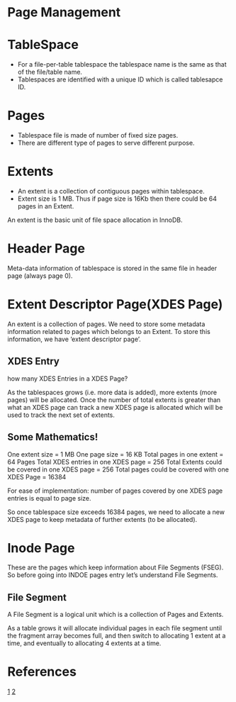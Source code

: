 # Page Management

# TableSpace
- For a file-per-table tablespace the tablespace name is the same as that of the file/table name.
- Tablespaces are identified with a unique ID which is called tablesapce ID.

# Pages
- Tablespace file is made of number of fixed size pages.
- There are different type of pages to serve different purpose.

# Extents
- An extent is a collection of contiguous pages within tablespace.
- Extent size is 1 MB. Thus if page size is 16Kb then there could be 64 pages in an Extent.

An extent is the basic unit of file space allocation in InnoDB.

# Header Page
Meta-data information of tablespace is stored in the same file in header page (always page 0).

# Extent Descriptor Page(XDES Page)
An extent is a collection of pages. We need to store some metadata information related to pages which belongs to an Extent. To store this information, we have ‘extent descriptor page’.

## XDES Entry

how many XDES Entries in a XDES Page?

As the  tablespaces grows (i.e. more data is added), more extents (more pages) will be allocated. Once the number of total extents is greater than what an XDES page can track a new XDES page is allocated which will be used to track the next set of extents.

## Some Mathematics!

One extent size   = 1 MB
One page size       = 16 KB
Total pages in one extent = 64 Pages
Total XDES entries in one XDES page = 256
Total Extents could be covered in one XDES page = 256
Total pages could be covered with one XDES Page = 16384

For ease of implementation: number of pages covered by one XDES page entries is equal to page size.

So once tablespace size exceeds 16384 pages, we need to allocate a new XDES page to keep metadata of further extents (to be allocated).


# Inode Page
These are the pages which keep information about File Segments (FSEG). So before going into INDOE pages entry let’s understand File Segments.


## File Segment
A File Segment is a logical unit which is a collection of Pages and Extents.

As a table grows it will allocate individual pages in each file segment until the fragment array becomes full, and then switch to allocating 1 extent at a time, and eventually to allocating 4 extents at a time.




References
===========

[1](https://mysqlserverteam.com/innodb-tablespace-space-management/)
[2](https://mysqlserverteam.com/extent-descriptor-page-of-innodb/)
